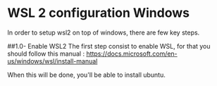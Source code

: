 # WSL 2 configuration Windows
In order to setup wsl2 on top of windows, there are few key steps.

##1.0- Enable WSL2
The first step consist to enable WSL, for that you should follow this manual :
https://docs.microsoft.com/en-us/windows/wsl/install-manual

When this will be done, you'll be able to install ubuntu.


